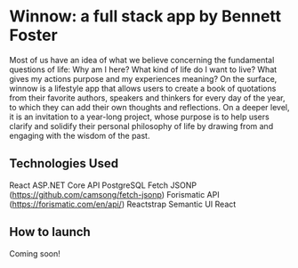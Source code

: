 # Winnow: a full stack app by Bennett Foster

Most of us have an idea of what we believe concerning the fundamental questions of life: Why am I here? What kind of life do I want to live? What gives my actions purpose and my experiences meaning? On the surface, winnow is a lifestyle app that allows users to create a book of quotations from their favorite authors, speakers and thinkers for every day of the year, to which they can add their own thoughts and reflections. On a deeper level, it is an invitation to a year-long project, whose purpose is to help users clarify and solidify their personal philosophy of life by drawing from and engaging with the wisdom of the past.

## Technologies Used

React
ASP.NET Core API
PostgreSQL
Fetch JSONP (https://github.com/camsong/fetch-jsonp)
Forismatic API (https://forismatic.com/en/api/)
Reactstrap
Semantic UI React

## How to launch

Coming soon!
